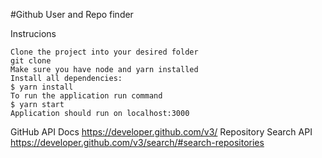 #Github User and Repo finder

Instrucions

    Clone the project into your desired folder
    git clone
    Make sure you have node and yarn installed
    Install all dependencies:
    $ yarn install
    To run the application run command
    $ yarn start
    Application should run on localhost:3000


GitHub API Docs
https://developer.github.com/v3/ Repository Search API
https://developer.github.com/v3/search/#search-repositories
